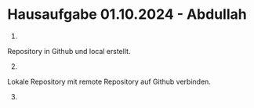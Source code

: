 # Hausaufgabe 01.10.2024 - Abdullah

1.
Repository in Github und local erstellt. 

2.

Lokale Repository mit remote Repository auf Github verbinden. 

3. 


